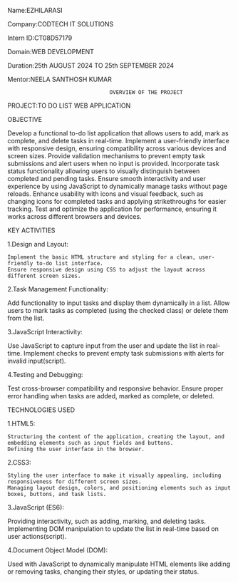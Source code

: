 Name:EZHILARASI

Company:CODTECH IT SOLUTIONS

Intern ID:CT08D57179

Domain:WEB DEVELOPMENT

Duration:25th AUGUST 2024 TO 25th SEPTEMBER 2024

Mentor:NEELA SANTHOSH KUMAR

                                    OVERVIEW OF THE PROJECT

PROJECT:TO DO LIST WEB APPLICATION

OBJECTIVE

Develop a functional to-do list application that allows users to add, mark as complete, and delete tasks in real-time.
Implement a user-friendly interface with responsive design, ensuring compatibility across various devices and screen sizes.
Provide validation mechanisms to prevent empty task submissions and alert users when no input is provided.
Incorporate task status functionality allowing users to visually distinguish between completed and pending tasks.
Ensure smooth interactivity and user experience by using JavaScript to dynamically manage tasks without page reloads.
Enhance usability with icons and visual feedback, such as changing icons for completed tasks and applying strikethroughs for easier tracking.
Test and optimize the application for performance, ensuring it works across different browsers and devices.

KEY ACTIVITIES

1.Design and Layout:

    Implement the basic HTML structure and styling for a clean, user-friendly to-do list interface.
    Ensure responsive design using CSS to adjust the layout across different screen sizes​.

2.Task Management Functionality:

   Add functionality to input tasks and display them dynamically in a list.
   Allow users to mark tasks as completed (using the checked class) or delete them from the list​.

3.JavaScript Interactivity:

   Use JavaScript to capture input from the user and update the list in real-time.
   Implement checks to prevent empty task submissions with alerts for invalid input​(script).

4.Testing and Debugging:

   Test cross-browser compatibility and responsive behavior.
   Ensure proper error handling when tasks are added, marked as complete, or deleted.

TECHNOLOGIES USED

1.HTML5:

    Structuring the content of the application, creating the layout, and embedding elements such as input fields and buttons.
    Defining the user interface in the browser​.

2.CSS3:

    Styling the user interface to make it visually appealing, including responsiveness for different screen sizes.
    Managing layout design, colors, and positioning elements such as input boxes, buttons, and task lists​.

3.JavaScript (ES6):

   Providing interactivity, such as adding, marking, and deleting tasks.
   Implementing DOM manipulation to update the list in real-time based on user actions​(script).

4.Document Object Model (DOM):

   Used with JavaScript to dynamically manipulate HTML elements like adding or removing tasks, changing their styles, or updating their status.
